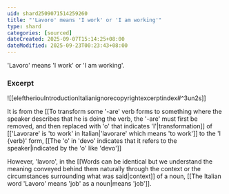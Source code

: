 ```yaml
---
uid: shard2509071514259260
title: "'Lavoro' means 'I work' or 'I am working'"
type: shard
categories: [sourced]
dateCreated: 2025-09-07T15:14:25+08:00
dateModified: 2025-09-23T00:23:43+08:00
---
```

'Lavoro' means 'I work' or 'I am working'.
### Excerpt
![[eleftheriouIntroductionItalianignorecopyrightexcerptindex#^3un2s]]

It is from the [[To transform some '-are' verb forms to something where the speaker describes that he is doing the verb, the '-are' must first be removed, and then replaced with 'o' that indicates 'I'|transformation]] of [['Lavorare' is 'to work' in Italian|'lavorare' which means 'to work']] to the 'I {verb}' form, [[The 'o' in 'devo' indicates that it refers to the speaker|indicated by the 'o' like 'devo']]

However, 'lavoro', in the [[Words can be identical but we understand the meaning conveyed behind them naturally through the context or the circumstances surrounding what was said|context]] of a noun, [[The Italian word 'Lavoro' means 'job' as a noun|means 'job']].